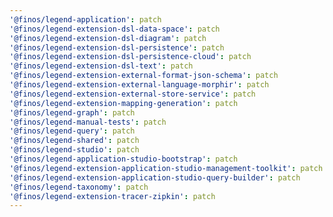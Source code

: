 ```yaml
---
'@finos/legend-application': patch
'@finos/legend-extension-dsl-data-space': patch
'@finos/legend-extension-dsl-diagram': patch
'@finos/legend-extension-dsl-persistence': patch
'@finos/legend-extension-dsl-persistence-cloud': patch
'@finos/legend-extension-dsl-text': patch
'@finos/legend-extension-external-format-json-schema': patch
'@finos/legend-extension-external-language-morphir': patch
'@finos/legend-extension-external-store-service': patch
'@finos/legend-extension-mapping-generation': patch
'@finos/legend-graph': patch
'@finos/legend-manual-tests': patch
'@finos/legend-query': patch
'@finos/legend-shared': patch
'@finos/legend-studio': patch
'@finos/legend-application-studio-bootstrap': patch
'@finos/legend-extension-application-studio-management-toolkit': patch
'@finos/legend-extension-application-studio-query-builder': patch
'@finos/legend-taxonomy': patch
'@finos/legend-extension-tracer-zipkin': patch
---
```

